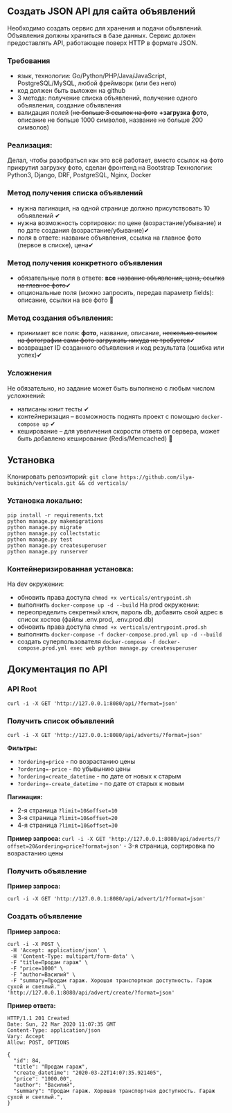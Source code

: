 ## Создать JSON API для сайта объявлений
Необходимо создать сервис для хранения и подачи объявлений. Объявления должны храниться в базе данных. Сервис должен предоставлять API, работающее поверх HTTP в формате JSON.

### Требования
- язык, технологии: Go/Python/PHP/Java/JavaScript, PostgreSQL/MySQL, любой фреймворк (или без него)
- код должен быть выложен на github
- 3 метода: получение списка объявлений, получение одного объявления, создание объявления
- валидация полей (~~не больше 3 ссылок на фото~~ **+загрузка фото**, описание не больше 1000 символов, название не больше 200 символов)

### Pеализация:
Делал, чтобы разобраться как это всё работает, вместо ссылок на фото прикрутил загрузку фото, сделан фронтенд на Bootstrap
Технологии: Python3, Django, DRF, PostgreSQL, Nginx, Docker

### Метод получения списка объявлений
- нужна пагинация, на одной странице должно присутствовать 10 объявлений ✔
- нужна возможность сортировки: по цене (возрастание/убывание) и по дате создания (возрастание/убывание)✔
- поля в ответе: название объявления, ссылка на главное фото (первое в списке), цена✔

### Метод получения конкретного объявления
- обязательные поля в ответе: **все** ~~название объявления, цена, ссылка на главное фото~~✔
- опциональные поля (можно запросить, передав параметр fields): описание, ссылки на все фото 🚧

### Метод создания объявления:
- принимает все поля: **фото**, название, описание, ~~несколько ссылок на фотографии сами фото загружать никуда не требуется~~✔
- возвращает ID созданного объявления и код результата (ошибка или успех)✔

### Усложнения
Не обязательно, но задание может быть выполнено с любым числом усложнений:
- написаны юнит тесты ✔
- контейнеризация – возможность поднять проект с помощью `docker-compose up` ✔
- кеширование – для увеличения скорости ответа от сервера, может быть добавлено кеширование (Redis/Memcached) 🚧

## Установка

Клонировать репозиторий: `git clone https://github.com/ilya-bukinich/verticals.git && cd verticals/`

### Установка локально:
```
pip install -r requirements.txt
python manage.py makemigrations
python manage.py migrate
python manage.py collectstatic
python manage.py test
python manage.py createsuperuser
python manage.py runserver
```

### Контейнеризированная установка:
На dev окружении:
- обновить права доступа `chmod +x verticals/entrypoint.sh`
- выполнить `docker-compose up -d --build`
На prod окружении:
- переопределить секретный ключ, пароль db, добавить свой адрес в список хостов (файлы .env.prod, .env.prod.db)
- обновить права доступа `chmod +x verticals/entrypoint.prod.sh`
- выполнить `docker-compose -f docker-compose.prod.yml up -d --build`
- создать суперпользователя `docker-compose -f docker-compose.prod.yml exec web python manage.py createsuperuser`

## Документация по API

### API Root
`curl -i -X GET 'http://127.0.0.1:8080/api/?format=json'`

### Получить список объявлений
`curl -i -X GET 'http://127.0.0.1:8080/api/adverts/?format=json'`

**Фильтры:**
- `?ordering=price` - по возрастанию цены
- `?ordering=-price` - по убывынию цены
- `?ordering=create_datetime` - по дате от новых к старым
- `?ordering=-create_datetime` - по дате от старых к новым

**Пагинация:**
- 2-я страница `?limit=10&offset=10`
- 3-я страница `?limit=10&offset=20`
- 4-я страница `?limit=10&offset=30`

**Пример запроса:**
`curl -i -X GET 'http://127.0.0.1:8080/api/adverts/?offset=20&ordering=price?format=json'` - 3-я страница, сортировка по возрастанию цены

### Получить объявление
**Пример запроса:**

`curl -i -X GET 'http://127.0.0.1:8080/api/advert/1/?format=json'`

### Создать объявление

**Пример запроса:**

```
curl -i -X POST \
 -H 'Accept: application/json' \
 -H 'Content-Type: multipart/form-data' \
 -F "title=Продам гараж" \
 -F "price=1000" \
 -F "author=Василий" \
 -F "summary=Продам гараж. Хорошая транспортная доступность. Гараж сухой и светлый." \
'http://127.0.0.1:8080/api/advert/create/?format=json'
```

**Пример ответа:**
```
HTTP/1.1 201 Created
Date: Sun, 22 Mar 2020 11:07:35 GMT
Content-Type: application/json
Vary: Accept
Allow: POST, OPTIONS
```

```
{
  "id": 84,
  "title": "Продам гараж",
  "create_datetime": "2020-03-22T14:07:35.921405",
  "price": "1000.00",
  "author": "Василий",
  "summary": "Продам гараж. Хорошая транспортная доступность. Гараж сухой и светлый.",
}
```
